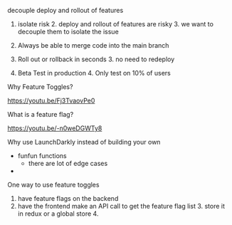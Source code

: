 decouple deploy and rollout of features

1. isolate risk
    2. deploy and rollout of features are risky
    3. we want to decouple them to isolate the issue
3. Always be able to merge code into the main branch

2. Roll out or rollback in seconds
    3. no need to redeploy
3. Beta Test in production
    4. Only test on 10% of users

Why Feature Toggles?

https://youtu.be/Fj3TvaovPe0


What is a feature flag?

https://youtu.be/-n0weDGWTy8


Why use LaunchDarkly instead of building your own
- funfun functions
    - there are lot of edge cases
- 


One way to use feature toggles
1. have feature flags on the backend
2. have the frontend make an API call to get the feature flag list
    3. store it in redux or a global store
    4. 